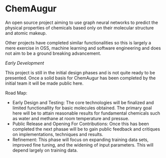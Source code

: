 # ChemAugur
An open source project aiming to use graph neural networks to predict the physical properties of chemicals based only on their molecular structure and atomic makeup.

Other projects have completed similar functionalities so this is largely a mere exercise in OSS, machine learning and software engineering and does not aim to be a ground breaking advancement.

*Early Development*

This project is still in the initial design phases and is not quite ready to be presented. Once a solid basis for ChemAugur has been completed by the initial team it will be made public here.

Road Map:

- Early Design and Testing: The core technologies will be finalized and limited functionallity for basic molecules obtained. The primary goal here will be to attain reasonable results for fundamental chemicals such as water and methane at room temperature and pressue.
- Public Release and Opening For Contributions: Once this has been completed the next phasae will be to gain public feedback and critiques on implementations, techniques and results.
- Refinement: This phase will focus on expanding training data sets, improved fine tuning, and the widening of input parameters. This will depend largely on training data.
